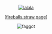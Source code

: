 <p align="center">

  <p align="center">
       <a href="http://rentry.co/2763">
         <img alt="lalala" src="https://files.catbox.moe/fh9gch.png"/></a> 
<p align="center">
<a href="fireballs.straw.page">[fireballs.straw.page]</a>
  <p align="center">
<img alt="faggot" src="https://64.media.tumblr.com/5d6e5db1972d10fb7d4707c72ead9dd0/e5e999bb453b6265-1e/s100x200/a36e9490870cc4b6107214ab83a822d376f4ef83.gif"/>
